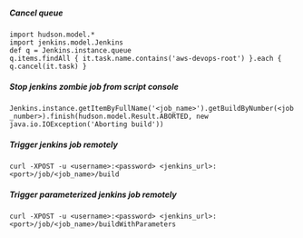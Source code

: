 ##### Cancel queue
```
import hudson.model.*
import jenkins.model.Jenkins
def q = Jenkins.instance.queue
q.items.findAll { it.task.name.contains('aws-devops-root') }.each { q.cancel(it.task) }
```
##### Stop jenkins zombie job from script console
`Jenkins.instance.getItemByFullName('<job_name>').getBuildByNumber(<job_number>).finish(hudson.model.Result.ABORTED, new java.io.IOException('Aborting build'))`
##### Trigger jenkins job remotely
`curl -XPOST -u <username>:<password> <jenkins_url>:<port>/job/<job_name>/build`
##### Trigger parameterized jenkins job remotely
`curl -XPOST -u <username>:<password> <jenkins_url>:<port>/job/<job_name>/buildWithParameters`
